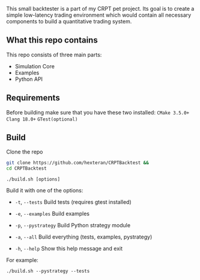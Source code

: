 This small backtester is a part of my CRPT pet project. Its goal is to create a simple low-latency trading environment which would contain all necessary components to build a quantitative trading system.

<h2>What this repo contains</h2>
  This repo consists of three main parts:
  
- Simulation Core
- Examples
- Python API

<h2>Requirements</h2>

  Before building make sure that you have these two installed:
  <code>CMake 3.5.0+</code>
  <code>Clang 18.0+</code>
  <code>GTest(optional)</code>

<h2>Build</h2>
Clone the repo


  ````bash
git clone https://github.com/hexteran/CRPTBacktest &&
cd CRPTBacktest
  ````

```
./build.sh [options]
```

Build it with one of the options:
  - <code>-t</code>, <code>--tests</code> Build tests (requires gtest installed)
  
  - <code>-e</code>, <code>--examples</code> Build examples
  
  - <code>-p</code>, <code>--pystrategy</code> Build Python strategy module
  
  - <code>-a</code>, <code>--all</code> Build everything (tests, examples, pystrategy)
  
  - <code>-h</code>, <code>--help</code> Show this help message and exit

For example:
````
./build.sh --pystrategy --tests
````
  


